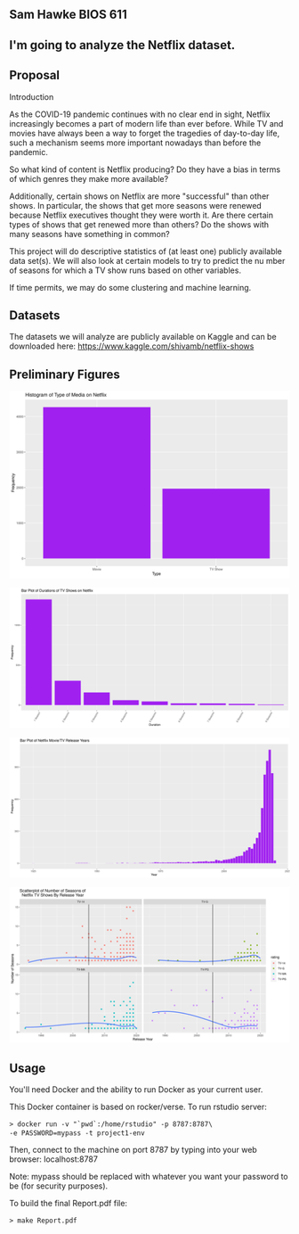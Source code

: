 Sam Hawke
BIOS 611
----------------------------------------

I'm going to analyze the Netflix dataset.
----------------------------------------


Proposal
------------------------------------------

Introduction


As the COVID-19 pandemic continues with no clear end in sight, Netflix increasingly becomes a part of modern life than ever before. While TV and movies have always been a way to forget the tragedies of day-to-day life, such a mechanism seems more important nowadays than before the pandemic.

So what kind of content is Netflix producing? Do they have a bias in terms of which genres they make more available?

Additionally, certain shows on Netflix are more "successful" than other shows. In particular, the shows that get more seasons were renewed because Netflix executives thought they were worth it. Are there certain types of shows that get renewed more than others? Do the shows with many seasons have something in common?

This project will do descriptive statistics of (at least one) publicly available data set(s). We will also look at certain models to try to predict the nu mber of seasons for which a TV show runs based on other variables.

If time permits, we may do some clustering and machine learning.


Datasets
--------------------

The datasets we will analyze are publicly available on Kaggle and can be downloaded here: https://www.kaggle.com/shivamb/netflix-shows



Preliminary Figures
--------------------

![](Artifacts/image1.png)

![](Artifacts/image2.png)

![](Artifacts/image3.png)

![](Artifacts/image4.png)


Usage
------

You'll need Docker and the ability to run Docker as your current user.

This Docker container is based on rocker/verse. To run rstudio server:

    > docker run -v "`pwd`:/home/rstudio" -p 8787:8787\
    -e PASSWORD=mypass -t project1-env

Then, connect to the machine on port 8787 by typing into your web browser: localhost:8787

Note: mypass should be replaced with whatever you want your password to be (for security purposes).

To build the final Report.pdf file:

    > make Report.pdf